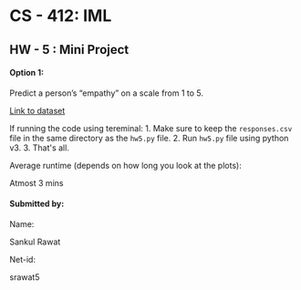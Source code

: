 # CS - 412: IML 
## HW - 5 : Mini Project

#### Option 1: 

Predict	a	person’s	“empathy” on	a	scale	from	1	to	5.

[Link to dataset](https://www.kaggle.com/miroslavsabo/young-people-survey/data)


If running the code using tereminal:
	1. Make sure to keep the `responses.csv` file in the same directory as the `hw5.py` file.
	2. Run `hw5.py` file using python v3.
	3. That's all.


Average runtime (depends on how long you look at the plots):

Atmost 3 mins 

#### Submitted by:

Name: 

Sankul Rawat

Net-id: 

srawat5